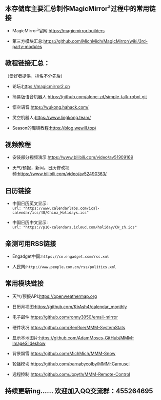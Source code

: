 本存储库主要汇总制作MagicMirror²过程中的常用链接
---------------------------------------------
* MagicMirror²官网:https://magicmirror.builders<br>

* 第三方模块汇总:https://github.com/MichMich/MagicMirror/wiki/3rd-party-modules<br>

教程链接汇总：
----------
（爱好者提供，排名不分先后）
* 论坛:https://magicmirror2.cn 

* 简易版语音机器人:https://github.com/alone-zd/simple-talk-robot.git

* 悟空语音:https://wukong.hahack.com/

* 灵空机器人:https://www.lingkong.team/

* Season的魔镜教程:https://blog.wewill.top/

视频教程
-----------
* 安装部分视频演示:https://www.bilibili.com/video/av51909169<br>

* 天气/预报，新闻，日历修改视频:https://www.bilibili.com/video/av52490363/<br>

日历链接
---------
* 中国日历英文显示:<br>
`url: "https://www.calendarlabs.com/ical-calendar/ics/40/China_Holidays.ics"`<br>

* 中国日历中文显示:<br>
`url: "https://p10-calendars.icloud.com/holiday/CN_zh.ics"`<br>

亲测可用RSS链接
-----------
* Engadget中国:`https://cn.engadget.com/rss.xml`

* 人民网:`http://www.people.com.cn/rss/politics.xml`

常用模块链接
------------
* 天气/预报API:https://openweathermap.org<br>

* 日历月视图:https://github.com/KirAsh4/calendar_monthly<br>

* 电子邮件:https://github.com/ronny3050/email-mirror<br>

* 硬件状况:https://github.com/BenRoe/MMM-SystemStats<br>

* 显示本地图片:https://github.com/AdamMoses-GitHub/MMM-ImageSlideshow<br>

* 背景飘雪:https://github.com/MichMich/MMM-Snow<br>

* 轮播模块:https://github.com/barnabycolby/MMM-Carousel<br>

* 远程控制:https://github.com/Jopyth/MMM-Remote-Control<br>


持续更新ing……         欢迎加入QQ交流群：455264695
--------------------------
